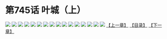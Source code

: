 # 第745话 叶城（上）
![](https://mhpic.xiaomingtaiji.net/comic/D/斗破苍穹/第745话F1_262375/1.jpg-zymk.middle.webp)
![](https://mhpic.xiaomingtaiji.net/comic/D/斗破苍穹/第745话F1_262375/2.jpg-zymk.middle.webp)
![](https://mhpic.xiaomingtaiji.net/comic/D/斗破苍穹/第745话F1_262375/3.jpg-zymk.middle.webp)
![](https://mhpic.xiaomingtaiji.net/comic/D/斗破苍穹/第745话F1_262375/4.jpg-zymk.middle.webp)
![](https://mhpic.xiaomingtaiji.net/comic/D/斗破苍穹/第745话F1_262375/5.jpg-zymk.middle.webp)
![](https://mhpic.xiaomingtaiji.net/comic/D/斗破苍穹/第745话F1_262375/6.jpg-zymk.middle.webp)
![](https://mhpic.xiaomingtaiji.net/comic/D/斗破苍穹/第745话F1_262375/7.jpg-zymk.middle.webp)
![](https://mhpic.xiaomingtaiji.net/comic/D/斗破苍穹/第745话F1_262375/8.jpg-zymk.middle.webp)
![](https://mhpic.xiaomingtaiji.net/comic/D/斗破苍穹/第745话F1_262375/9.jpg-zymk.middle.webp)
![](https://mhpic.xiaomingtaiji.net/comic/D/斗破苍穹/第745话F1_262375/10.jpg-zymk.middle.webp)
![](https://mhpic.xiaomingtaiji.net/comic/D/斗破苍穹/第745话F1_262375/11.jpg-zymk.middle.webp)
![](https://mhpic.xiaomingtaiji.net/comic/D/斗破苍穹/第745话F1_262375/12.jpg-zymk.middle.webp)
![](https://mhpic.xiaomingtaiji.net/comic/D/斗破苍穹/第745话F1_262375/13.jpg-zymk.middle.webp)
![](https://mhpic.xiaomingtaiji.net/comic/D/斗破苍穹/第745话F1_262375/14.jpg-zymk.middle.webp)
![](https://mhpic.xiaomingtaiji.net/comic/D/斗破苍穹/第745话F1_262375/15.jpg-zymk.middle.webp)
![](https://mhpic.xiaomingtaiji.net/comic/D/斗破苍穹/第745话F1_262375/16.jpg-zymk.middle.webp)
[【上一章】](./748.md)
[【目录】](./README.md)
[【下一章】](./750.md)

